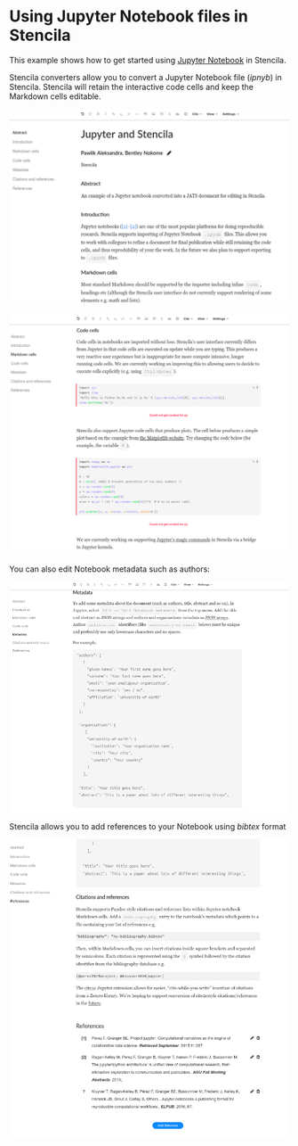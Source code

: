 # Using Jupyter Notebook files in Stencila

This example shows how to get started using [Jupyter Notebook](http://jupyter.org/) in Stencila.

Stencila converters allow you to convert a Jupyter Notebook file (*ipnyb*) in Stencila. Stencila will retain the
interactive code cells and keep the Markdown cells editable.

![Markdown cells](img/jupyter-stencila1.png)

![Code cells](img/jupyter-stencila2.png)

You can also edit Notebook metadata such as authors:

![metadata editing](img/jupyter-stencila3.png)

Stencila allows you to add references to your Notebook using *bibtex* format

![metadata editing](img/jupyter-stencila4.png)
